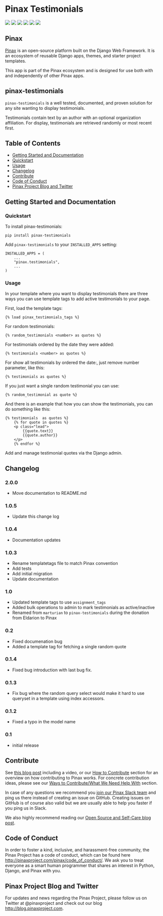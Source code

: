 # Pinax Testimonials

[![](http://slack.pinaxproject.com/badge.svg)](http://slack.pinaxproject.com/)
[![](https://img.shields.io/travis/pinax/pinax-testimonials.svg)](https://travis-ci.org/pinax/pinax-testimonials)
[![](https://img.shields.io/coveralls/pinax/pinax-testimonials.svg)](https://coveralls.io/r/pinax/pinax-testimonials)
[![](https://img.shields.io/pypi/dm/pinax-testimonials.svg)](https://pypi.python.org/pypi/pinax-testimonials/)
[![](https://img.shields.io/pypi/v/pinax-testimonials.svg)](https://pypi.python.org/pypi/pinax-testimonials/)
[![](https://img.shields.io/badge/license-MIT-blue.svg)](https://pypi.python.org/pypi/pinax-testimonials/)

## Pinax

[Pinax](http://pinaxproject.com/pinax/) is an open-source platform built on the
Django Web Framework. It is an ecosystem of reusable Django apps, themes, and
starter project templates.

This app is part of the Pinax ecosystem and is designed for use both with and
independently of other Pinax apps.


## pinax-testimonials

`pinax-testimonials` is a well tested, documented, and proven solution
for any site wanting to display testimonials.

Testimonials contain text by an author with an optional organization affiliation.
For display, testimonials are retrieved randomly or most recent first.


## Table of Contents

* [Getting Started and Documentation](#getting-started-and-documentation)
* [Quickstart](#quickstart)
* [Usage](#usage)
* [Changelog](#changelog)
* [Contribute](#contribute)
* [Code of Conduct](#code-of-conduct)
* [Pinax Project Blog and Twitter](#pinax-project-blog-and-twitter)


## Getting Started and Documentation

### Quickstart

To install pinax-testimonials:

    pip install pinax-testimonials

Add `pinax-testimonials` to your `INSTALLED_APPS` setting:

    INSTALLED_APPS = (
        ...
        "pinax.testimonials",
        ...
    )

### Usage

In your template where you want to display testimonials there are three ways you
can use template tags to add active testimonials to your page.

First, load the template tags:

    {% load pinax_testimonials_tags %}

For random testimonials:

    {% random_testimonials <number> as quotes %}

For testimonials ordered by the date they were added:

    {% testimonials <number> as quotes %}

For show all testimonials by ordered the date:, just remove number parameter, like this:

    {% testimonials as quotes %}

If you just want a single random testimonial you can use:

    {% random_testimonial as quote %}

And there is an example that how you can show the testimonials, you can do something like this:

    {% testimonials  as quotes %}
        {% for quote in quotes %}
        <p class="lead">
            {{quote.text}}
            {{quote.author}}
        </p>
        {% endfor %}

Add and manage testimonial quotes via the Django admin.


## Changelog

### 2.0.0

* Move documentation to README.md

### 1.0.5

* Update this change log

### 1.0.4

* Documentation updates

### 1.0.3

* Rename templatetags file to match Pinax convention
* Add tests
* Add initial migration
* Update documentation

### 1.0

* Updated template tags to use `assignment_tags`
* Added bulk operations to admin to mark testimonials as active/inactive
* Renamed from `marturian` to `pinax-testimonials` during the donation from Eldarion to Pinax

### 0.2

* Fixed documenation bug
* Added a template tag for fetching a single random quote

### 0.1.4

* Fixed bug introduction with last bug fix.

### 0.1.3

* Fix bug where the random query select would make it hard to use queryset in a template using index accessors.

### 0.1.2

* Fixed a typo in the model name

### 0.1

* initial release


## Contribute

See [this blog post](http://blog.pinaxproject.com/2016/02/26/recap-february-pinax-hangout/) including a video, or our [How to Contribute](http://pinaxproject.com/pinax/how_to_contribute/) section for an overview on how contributing to Pinax works. For concrete contribution ideas, please see our [Ways to Contribute/What We Need Help With](http://pinaxproject.com/pinax/ways_to_contribute/) section.

In case of any questions we recommend you [join our Pinax Slack team](http://slack.pinaxproject.com) and ping us there instead of creating an issue on GitHub. Creating issues on GitHub is of course also valid but we are usually able to help you faster if you ping us in Slack.

We also highly recommend reading our [Open Source and Self-Care blog post](http://blog.pinaxproject.com/2016/01/19/open-source-and-self-care/).


## Code of Conduct

In order to foster a kind, inclusive, and harassment-free community, the Pinax Project has a code of conduct, which can be found here http://pinaxproject.com/pinax/code_of_conduct/. We ask you to treat everyone as a smart human programmer that shares an interest in Python, Django, and Pinax with you.


## Pinax Project Blog and Twitter

For updates and news regarding the Pinax Project, please follow us on Twitter at @pinaxproject and check out our blog http://blog.pinaxproject.com.
